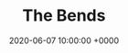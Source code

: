 ---
layout: none
title:  "The Bends"
artist: "Radiohead"
art: "radiohead-thebends.jpg"
spotify_url: https://open.spotify.com/album/35UJLpClj5EDrhpNIi4DFg?si=BPsp7ed4QVi7oeeqEy364Q
date:   2020-06-07 10:00:00 +0000
categories: album
---